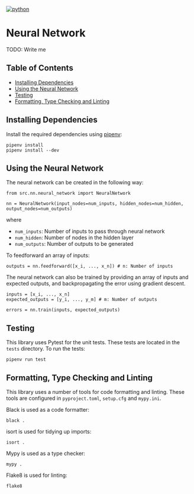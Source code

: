[![python](https://img.shields.io/badge/Python-3.11-3776AB.svg?style=flat&logo=python&logoColor=ffd343)](https://docs.python.org/3.11/)
<!-- omit from toc -->
# Neural Network
TODO: Write me

<!-- omit from toc -->
## Table of Contents
- [Installing Dependencies](#installing-dependencies)
- [Using the Neural Network](#using-the-neural-network)
- [Testing](#testing)
- [Formatting, Type Checking and Linting](#formatting-type-checking-and-linting)

## Installing Dependencies
Install the required dependencies using [pipenv](https://github.com/pypa/pipenv):

    pipenv install
    pipenv install --dev

## Using the Neural Network
The neural network can be created in the following way:

```
from src.nn.neural_network import NeuralNetwork

nn = NeuralNetwork(input_nodes=num_inputs, hidden_nodes=num_hidden, output_nodes=num_outputs)
```

where

- `num_inputs`: Number of inputs to pass through neural network
- `num_hidden`: Number of nodes in the hidden layer
- `num_outputs`: Number of outputs to be generated

To feedforward an array of inputs:

```
outputs = nn.feedforward([x_i, ..., x_n]) # n: Number of inputs
```

The neural network can also be trained by providing an array of inputs and expected outputs, and backpropagating the error using gradient descent.

```
inputs = [x_i, ..., x_n]
expected_outputs = [y_i, ..., y_m] # m: Number of outputs

errors = nn.train(inputs, expected_outputs)
```

## Testing
This library uses Pytest for the unit tests.
These tests are located in the `tests` directory.
To run the tests:

    pipenv run test

## Formatting, Type Checking and Linting
This library uses a number of tools for code formatting and linting. These tools are configured in `pyproject.toml`, `setup.cfg` and `mypy.ini`.

Black is used as a code formatter:

    black .

isort is used for tidying up imports:

    isort .

Mypy is used as a type checker:

    mypy .

Flake8 is used for linting:

    flake8
